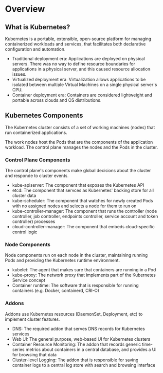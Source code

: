 # Overview

## What is Kubernetes?

Kubernetes is a portable, extensible, open-source platform for managing containerized workloads and services, that facilitates both declarative configuration and automation.

- Traditional deployment era: Applications are deployed on physical servers. There was no way to define resource boundaries for applications in a physical server, and this caused resource allocation issues.
- Virtualized deployment era: Virtualization allows applications to be isolated between multiple Virtual Machines on a single physical server's CPU.
- Container deployment era: Containers are considered lightweight and portable across clouds and OS distributions.

## Kubernetes Components

The Kubernetes cluster consists of a set of working machines (nodes) that run containerized applications.

The work nodes host the Pods that are the components of the application workload. The control plane manages the nodes and the Pods in the cluster.

### Control Plane Components

The control plane's components make global decisions about the cluster and responde to cluster events.

- kube-apiserver: The component that exposes the Kubernetes API
- etcd: The component that servces as Kubernetes' backing store for all cluster data
- kube-scheduler: The component that watches for newly created Pods with no assigned nodes and selects a node for them to run on
- kube-controller-manager: The component that runs the controller (node controller, job controller, endpoints controller, service account and token controller) processes
- cloud-controller-manager: The component that embeds cloud-specific control logic

### Node Components

Node components run on each node in the cluster, maintaining running Pods and providing the Kubernetes runtime environment.

- kubelet: The agent that makes sure that containers are running in a Pod
- kube-proxy: The network proxy that implements part of the Kubernetes Service concept
- Container runtime: The software that is responsible for running containers (e.g. Docker, containerd, CRI-O)

### Addons

Addons use Kubernetes resources (DaemonSet, Deployment, etc) to implement cluster features.

- DNS: The required addon that serves DNS records for Kubernetes services
- Web UI: The general purpose, web-based UI for Kubernetes clusters
- Container Resource Monitoring: The addon that records generic time-series metrics about containers in a central database, and provides a UI for browsing that data
- Cluster-level Logging: The addon that is responsible for saving container logs to a central log store with search and browsing interface
